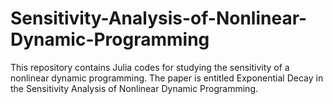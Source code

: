 # Sensitivity-Analysis-of-Nonlinear-Dynamic-Programming
This repository contains Julia codes for studying the sensitivity of a nonlinear dynamic programming. The paper is entitled Exponential Decay in the Sensitivity Analysis of Nonlinear Dynamic Programming.
